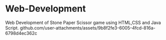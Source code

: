 # Web-Development
Web Development of Stone Paper Scissor game using HTML,CSS and Java Script.
github.com/user-attachments/assets/9b8f2fe3-6005-4fcd-816a-6798d4ec362c
